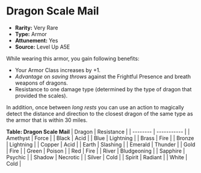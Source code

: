 
# Dragon Scale Mail

* **Rarity:** Very Rare
* **Type:** Armor
* **Attunement:** Yes
* **Source:** Level Up A5E


While wearing this armor, you gain following benefits:

* Your Armor Class increases by +1.
* _Advantage_  on _saving throws_  against the Frightful Presence and breath weapons of dragons.
* Resistance to one damage type (determined by the type of dragon that provided the scales).

In addition, once between _long rests_  you can use an action to magically detect the distance and direction to the closest dragon of the same type as the armor that is within 30 miles.

__**Table: Dragon Scale Mail**__
| Dragon   | Resistance  |
| -------- | ----------- |
| Amethyst | Force       |
| Black    | Acid        |
| Blue     | Lightning   |
| Brass    | Fire        |
| Bronze   | Lightning   |
| Copper   | Acid        |
| Earth    | Slashing    |
| Emerald  | Thunder     |
| Gold     | Fire        |
| Green    | Poison      |
| Red      | Fire        |
| River    | Bludgeoning |
| Sapphire | Psychic     |
| Shadow   | Necrotic    |
| Silver   | Cold        |
| Spirit   | Radiant     |
| White    | Cold        |
